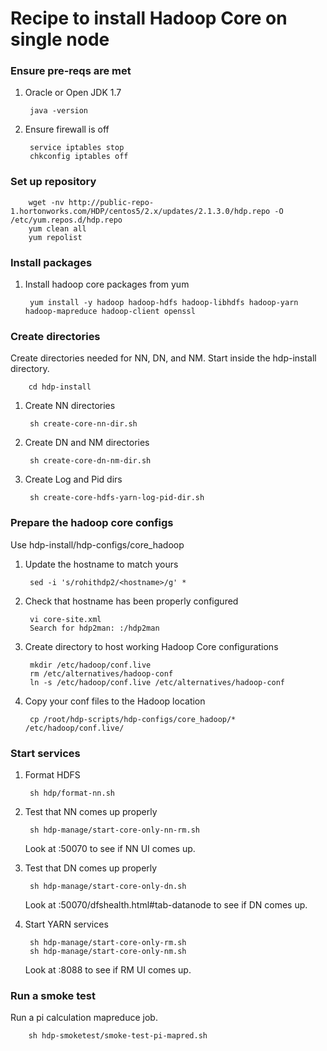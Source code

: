 # Recipe to install Hadoop Core on single node

### Ensure pre-reqs are met

1. Oracle or Open JDK 1.7

        java -version

1. Ensure firewall is off

        service iptables stop
        chkconfig iptables off

### Set up repository

        wget -nv http://public-repo-1.hortonworks.com/HDP/centos5/2.x/updates/2.1.3.0/hdp.repo -O /etc/yum.repos.d/hdp.repo 
        yum clean all
        yum repolist

### Install packages

1. Install hadoop core packages from yum

        yum install -y hadoop hadoop-hdfs hadoop-libhdfs hadoop-yarn hadoop-mapreduce hadoop-client openssl

### Create directories

Create directories needed for NN, DN, and NM.
Start inside the hdp-install directory.

        cd hdp-install

1. Create NN directories

        sh create-core-nn-dir.sh

1. Create DN and NM directories

        sh create-core-dn-nm-dir.sh

1. Create Log and Pid dirs

        sh create-core-hdfs-yarn-log-pid-dir.sh 

### Prepare the hadoop core configs

Use hdp-install/hdp-configs/core_hadoop

1. Update the hostname to match yours

        sed -i 's/rohithdp2/<hostname>/g' *    

1. Check that hostname has been properly configured

        vi core-site.xml
        Search for hdp2man: :/hdp2man

1. Create directory to host working Hadoop Core configurations

        mkdir /etc/hadoop/conf.live
        rm /etc/alternatives/hadoop-conf
        ln -s /etc/hadoop/conf.live /etc/alternatives/hadoop-conf 

1. Copy your conf files to the Hadoop location

        cp /root/hdp-scripts/hdp-configs/core_hadoop/* /etc/hadoop/conf.live/

### Start services

1. Format HDFS

        sh hdp/format-nn.sh

1. Test that NN comes up properly

        sh hdp-manage/start-core-only-nn-rm.sh

    Look at <hostname>:50070 to see if NN UI comes up.

1. Test that DN comes up properly

        sh hdp-manage/start-core-only-dn.sh

    Look at <hostname>:50070/dfshealth.html#tab-datanode to see if DN comes up.

1. Start YARN services

        sh hdp-manage/start-core-only-rm.sh
        sh hdp-manage/start-core-only-nm.sh

    Look at <hostname>:8088 to see if RM UI comes up.

### Run a smoke test

Run a pi calculation mapreduce job.

        sh hdp-smoketest/smoke-test-pi-mapred.sh
